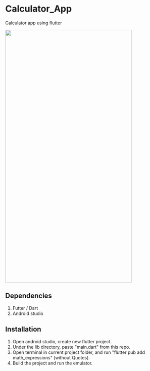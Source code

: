 # Calculator_App
Calculator app using flutter

<img src="https://user-images.githubusercontent.com/89830533/170887796-359211a1-9aa8-4f53-9c5f-9f33519f79c6.png" width = 400px height = 800px>



## Dependencies 
  
 1. Futter / Dart
 2. Android studio

## Installation

 1. Open android studio, create new flutter project.
 2. Under the lib directory, paste "main.dart" from this repo.
 3. Open terminal in current project folder, and run "flutter pub add math_expressions" (without Quotes).
 4. Build the project and run the emulator.
